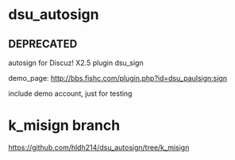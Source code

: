 # dsu_autosign
## DEPRECATED
autosign for Discuz! X2.5 plugin dsu_sign

demo_page: http://bbs.fishc.com/plugin.php?id=dsu_paulsign:sign

include demo account, just for testing

# k_misign branch

https://github.com/hldh214/dsu_autosign/tree/k_misign
